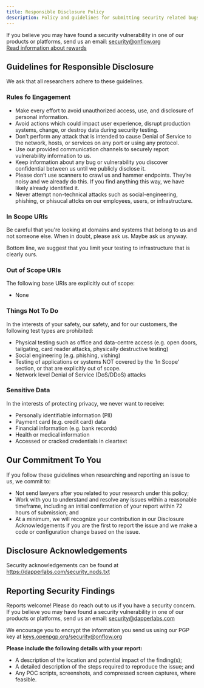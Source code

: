 ```yaml
---
title: Responsible Disclosure Policy
description: Policy and guidelines for submitting security related bugs.
---
```


If you believe you may have found a security vulnerability in one of our products or platforms, send us an email: [security@onflow.org](mailto:security@onflow.org?subject=Responsible%20disclosure)
<a href="/bounties">  
  Read information about rewards
</a>

## Guidelines for Responsible Disclosure
We ask that all researchers adhere to these guidelines.

### Rules fo Engagement

- Make every effort to avoid unauthorized access, use, and disclosure of personal information.
- Avoid actions which could impact user experience, disrupt production systems, change, or destroy data during security testing.
- Don’t perform any attack that is intended to cause Denial of Service to the network, hosts, or services on any port or using any protocol.
- Use our provided communication channels to securely report vulnerability information to us.
- Keep information about any bug or vulnerability you discover confidential between us until we publicly disclose it.
- Please don’t use scanners to crawl us and hammer endpoints. They’re noisy and we already do this. If you find anything this way, we have likely already identified it.
- Never attempt non-technical attacks such as social-engineering, phishing, or phisucal attcks on our employees, users, or infrastructure.



### In Scope URIs

Be careful that you're looking at domains and systems that belong to us and not someone else. When in doubt, please ask us. Maybe ask us anyway.

Bottom line, we suggest that you limit your testing to infrastructure that is clearly ours.


### Out of Scope URIs

The following base URIs are explicitly out of scope:

- None

### Things Not To Do
  
In the interests of your safety, our safety, and for our customers, the following test types are prohibited:

- Physical testing such as office and data-centre access (e.g. open doors, tailgating, card reader attacks, physically destructive testing)
- Social engineering (e.g. phishing, vishing)
- Testing of applications or systems NOT covered by the ‘In Scope’ section, or that are explicitly out of scope.
- Network level Denial of Service (DoS/DDoS) attacks

### Sensitive Data

In the interests of protecting privacy, we never want to receive:

- Personally identifiable information (PII)
- Payment card (e.g. credit card) data
- Financial information (e.g. bank records)
- Health or medical information
- Accessed or cracked credentials in cleartext

## Our Commitment To You
  
If you follow these guidelines when researching and reporting an issue to us, we commit to:
  
- Not send lawyers after you related to your research under this policy;
- Work with you to understand and resolve any issues within a reasonable timeframe, including an initial confirmation of your report within 72 hours of submission; and
- At a minimum, we will recognize your contribution in our Disclosure Acknowledgements if you are the first to report the issue and we make a code or configuration change based on the issue.

## Disclosure Acknowledgements
  
  Security acknowledgements can be found at https://dapperlabs.com/security_nods.txt

## Reporting Security Findings

Reports welcome! Please do reach out to us if you have a security concern. If you believe you may have found a security vulnerability in one of our products or platforms, send us an email: [security@dapperlabs.com](mailto:security@onflow.org?subject=Responsible%20disclosure)

We encourage you to encrypt the information you send us using our PGP key at [keys.openpgp.org/security@onflow.org](keys.openpgp.org/security@onflow.org)




**Please include the following details with your report:**

  - A description of the location and potential impact of the finding(s);
  - A detailed description of the steps required to reproduce the issue; and
  - Any POC scripts, screenshots, and compressed screen captures, where feasible.
